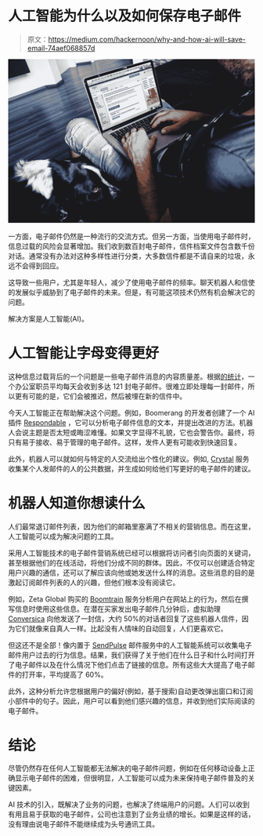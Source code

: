 # 人工智能为什么以及如何保存电子邮件

> 原文：<https://medium.com/hackernoon/why-and-how-ai-will-save-email-74aef068857d>

![](img/a32e892a5e7436fc775f23b8a5241d28.png)

一方面，电子邮件仍然是一种流行的交流方式。但另一方面，当使用电子邮件时，信息过载的风险会显著增加。我们收到数百封电子邮件，信件档案文件包含数千份对话。通常没有办法对这种多样性进行分类，大多数信件都是不请自来的垃圾，永远不会得到回应。

这导致一些用户，尤其是年轻人，减少了使用电子邮件的频率。聊天机器人和信使的发展似乎威胁到了电子邮件的未来。但是，有可能这项技术仍然有机会解决它的问题。

解决方案是人工智能(AI)。

# **人工智能让字母变得更好**

这种信息过载背后的一个问题是一些电子邮件消息的内容质量差。根据[的统计](http://expandedramblings.com/index.php/email-statistics/)，一个办公室职员平均每天会收到多达 121 封电子邮件。很难立即处理每一封邮件，所以更有可能的是，它们会被推迟，然后被埋在新的信件中。

今天人工智能正在帮助解决这个问题。例如，Boomerang 的开发者创建了一个 AI 插件 [Respondable](http://www.boomeranggmail.com/respondable/) ，它可以分析电子邮件信息的文本，并提出改进的方法。机器人会说主题是否太短或晦涩难懂。如果文字显得不礼貌，它也会警告你。最终，将只有易于接收、易于管理的电子邮件。这样，发件人更有可能收到快速回复。

此外，机器人可以就如何与特定的人交流给出个性化的建议。例如, [Crystal](https://www.crystalknows.com/) 服务收集某个人发邮件的人的公共数据，并生成如何给他们写更好的电子邮件的建议。

# **机器人知道你想读什么**

人们最常退订邮件列表，因为他们的邮箱里塞满了不相关的营销信息。而在这里，人工智能可以成为解决问题的工具。

采用人工智能技术的电子邮件营销系统已经可以根据将访问者引向页面的关键词，甚至根据他们的在线活动，将他们分成不同的群体。因此，不仅可以创建适合特定用户兴趣的通信，还可以了解应该向他或她发送什么样的消息。这些消息的目的是激起订阅邮件列表的人的兴趣，但他们根本没有阅读它。

例如，Zeta Global 购买的 [Boomtrain](https://boomtrain.com/) 服务分析用户在网站上的行为，然后在撰写信息时使用这些信息。在潜在买家发出电子邮件几分钟后，虚拟助理 [Conversica](https://www.conversica.com/) 向他发送了一封信，大约 50%的对话者回复了这些机器人信件，因为它们就像来自真人一样。比起没有人情味的自动回复，人们更喜欢它。

但这还不是全部！像内置于 [SendPulse](https://sendpulse.com/p/ai/) 邮件服务中的人工智能系统可以收集电子邮件用户过去的行为信息。结果，我们获得了关于他们在什么日子和什么时间打开了电子邮件以及在什么情况下他们点击了链接的信息。所有这些大大提高了电子邮件的打开率，平均提高了 60%。

此外，这种分析允许您根据用户的偏好(例如，基于搜索)自动更改弹出窗口和订阅小部件中的句子。因此，用户可以看到他们感兴趣的信息，并收到他们实际阅读的电子邮件。

# **结论**

尽管仍然存在任何人工智能都无法解决的电子邮件问题，例如在任何移动设备上正确显示电子邮件的困难，但很明显，人工智能可以成为未来保持电子邮件普及的关键因素。

AI 技术的引入，既解决了业务的问题，也解决了终端用户的问题。人们可以收到有用且易于获取的电子邮件，公司也注意到了业务业绩的增长。如果是这样的话，没有理由说电子邮件不能继续成为头号通讯工具。